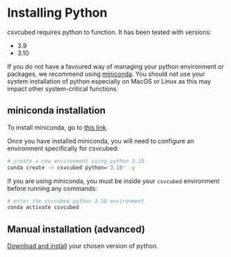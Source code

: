 # Installing Python

csvcubed requires python to function. It has been tested with versions:

* 3.9
* 3.10

If you do not have a favoured way of managing your python environment or packages, we recommend using [miniconda](https://docs.conda.io/en/latest/miniconda.html). You should not use your system installation of python especially on MacOS or Linux as this may impact other system-critical functions.

## miniconda installation

To install miniconda, go to [this link](https://docs.conda.io/projects/conda/en/latest/user-guide/install/index.html).

Once you have installed miniconda, you will need to configure an environment specifically for csvcubed:

```bash
# create a new environment using python 3.10
conda create -n csvcubed python='3.10' -y
```

If you are using miniconda, you must be inside your `csvcubed` environment before running any commands:

```bash
# enter the csvcubed python 3.10 environment
conda activate csvcubed 
```

## Manual installation (advanced)

[Download and install](https://www.python.org/downloads/) your chosen version of python.